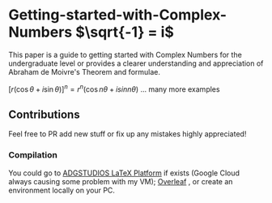 # Getting-started-with-Complex-Numbers $\sqrt{-1} = i$

This paper is a guide to getting started with Complex Numbers for the undergraduate level or provides a clearer understanding and appreciation of Abraham de Moivre's Theorem and formulae.

$[r(\cos{\theta}+i\sin{\theta})]^n = r^{n}(\cos{n\theta}+isin{n\theta})$ ... many more examples


## Contributions 

Feel free to PR add new stuff or fix up any mistakes highly appreciated!

### Compilation

You could go to [ADGSTUDIOS LaTeX Platform](http://latex.adgstudios.co.za) if exists (Google Cloud always causing some problem with my VM); [Overleaf](https://www.overleaf.com/) , or create an environment locally on your PC.



